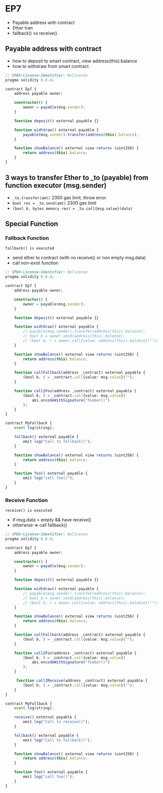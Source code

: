 # EP7

- Payable address with contract
- Ether tran
- fallback() vs receive()

## Payable address with contract

- how to deposit to smart contract, view address(this).balance
- how to withdraw from smart contract

```ts
// SPDX-License-Identifier: Nolicense
pragma solidity 0.8.4;

contract Ep7 {
    address payable owner;

    constructor() {
        owner = payable(msg.sender);
    }

    function deposit() external payable {}

    function widtdraw() external payable {
        payable(msg.sender).transfer(address(this).balance);
    }

    function showBalance() external view returns (uint256) {
        return address(this).balance;
    }
}

```

## 3 ways to transfer Ether to \_to (payable) from function executor (msg.sender)

- `_to.transfer(amt)` 2300 gas limit, throw error
- `bool res = _to.send(amt)` 2300 gas limit
- `(bool b, bytes memory res) = _to.call{msg.value}(data)`

## Special Function

### Fallback Function

`fallback() is executed`

- send ether to contract (with no receive() or non empty msg.data)
- call non-exist function

```ts
// SPDX-License-Identifier: Nolicense
pragma solidity 0.8.4;

contract Ep7 {
    address payable owner;

    constructor() {
        owner = payable(msg.sender);
    }

    function deposit() external payable {}

    function widtdraw() external payable {
        // payable(msg.sender).transfer(address(this).balance);
        // bool b = owner.send(address(this).balance);
        // (bool b, ) = owner.call{value: address(this).balance}("");
    }

    function showBalance() external view returns (uint256) {
        return address(this).balance;
    }

    function callFallback(address _contract) external payable {
        (bool b, ) = _contract.call{value: msg.value}("");
    }

    function call2Foo(address _contract) external payable {
        (bool b, ) = _contract.call{value: msg.value}(
            abi.encodeWithSignature("foobar()")
        );
    }
}

contract MyFallback {
    event log(string);

    fallback() external payable {
        emit log("Call to fallback()");
    }

    function showBalance() external view returns (uint256) {
        return address(this).balance;
    }

    function foo() external payable {
        emit log("call foo()");
    }
}

```

### Receive Function

`receive() is executed`

- if msg.data = empty && have receive()
- otherwise => call fallback()

```ts
// SPDX-License-Identifier: Nolicense
pragma solidity 0.8.4;

contract Ep7 {
    address payable owner;

    constructor() {
        owner = payable(msg.sender);
    }

    function deposit() external payable {}

    function widtdraw() external payable {
        // payable(msg.sender).transfer(address(this).balance);
        // bool b = owner.send(address(this).balance);
        // (bool b, ) = owner.call{value: address(this).balance}("");
    }

    function showBalance() external view returns (uint256) {
        return address(this).balance;
    }

    function callFallback(address _contract) external payable {
        (bool b, ) = _contract.call{value: msg.value}("");
    }

    function call2Foo(address _contract) external payable {
        (bool b, ) = _contract.call{value: msg.value}(
            abi.encodeWithSignature("foobar()")
        );
    }

     function call2Receive(address _contract) external payable {
        (bool b, ) = _contract.call{value: msg.value}("");
    }
}

contract MyFallback {
    event log(string);

    receive() external payable {
        emit log("Call to receive()");
    }

    fallback() external payable {
        emit log("Call to fallback()");
    }

    function showBalance() external view returns (uint256) {
        return address(this).balance;
    }

    function foo() external payable {
        emit log("call foo()");
    }
}
```
